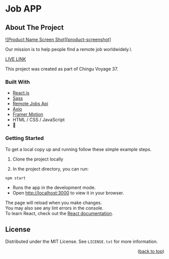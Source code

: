 # Job APP
<!-- ABOUT THE PROJECT -->
## About The Project

[![Product Name Screen Shot][product-screenshot]](https://example.com)

Our mission is to help people find a remote job worldwidely.\

[LIVE LINK](https://jobappreact.netlify.app/)

This project was created as part of Chingu Voyage 37.




### Built With

* [React.js](https://reactjs.org/)
* [Sass](https://sass-lang.com/)
* [Remote Jobs Api](https://github.com/remotive-io/remote-jobs-api)
* [Axio](https://axios-http.com/docs/intro)
* [Framer Motion](https://www.framer.com/motion/)
* HTML / CSS / JavaScript
* 💜


<!-- GETTING STARTED -->
### Getting Started

To get a local copy up and running follow these simple example steps.

1. Clone the project locally

2. In the project directory, you can run:

  ```sh
  npm start
  ```

- Runs the app in the development mode.
- Open [http://localhost:3000](http://localhost:3000) to view it in your browser.

The page will reload when you make changes.\
You may also see any lint errors in the console.\
To learn React, check out the [React documentation](https://reactjs.org/).




<!-- LICENSE -->
## License

Distributed under the MIT License. See `LICENSE.txt` for more information.

<p align="right">(<a href="#top">back to top</a>)</p>






